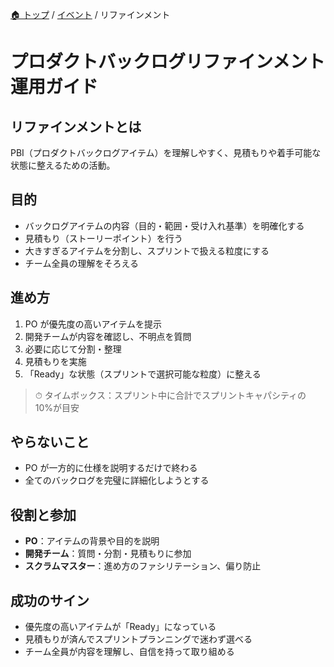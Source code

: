 [🏠 トップ](/README.md) / [イベント](/docs/events/README.md) / リファインメント

# プロダクトバックログリファインメント運用ガイド

## リファインメントとは

PBI（プロダクトバックログアイテム）を理解しやすく、見積もりや着手可能な状態に整えるための活動。

## 目的

- バックログアイテムの内容（目的・範囲・受け入れ基準）を明確化する
- 見積もり（ストーリーポイント）を行う
- 大きすぎるアイテムを分割し、スプリントで扱える粒度にする
- チーム全員の理解をそろえる

## 進め方

1. PO が優先度の高いアイテムを提示
2. 開発チームが内容を確認し、不明点を質問
3. 必要に応じて分割・整理
4. 見積もりを実施
5. 「Ready」な状態（スプリントで選択可能な粒度）に整える

> ⏱ タイムボックス：スプリント中に合計でスプリントキャパシティの 10%が目安

## やらないこと

- PO が一方的に仕様を説明するだけで終わる
- 全てのバックログを完璧に詳細化しようとする

## 役割と参加

- **PO**：アイテムの背景や目的を説明
- **開発チーム**：質問・分割・見積もりに参加
- **スクラムマスター**：進め方のファシリテーション、偏り防止

## 成功のサイン

- 優先度の高いアイテムが「Ready」になっている
- 見積もりが済んでスプリントプランニングで迷わず選べる
- チーム全員が内容を理解し、自信を持って取り組める
